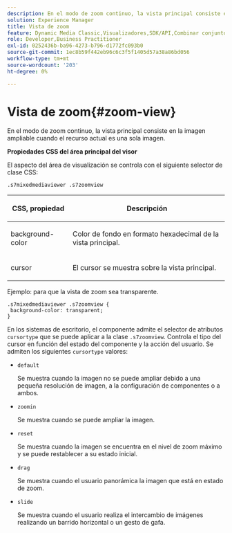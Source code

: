 ```yaml
---
description: En el modo de zoom continuo, la vista principal consiste en la imagen ampliable cuando el recurso actual es una sola imagen.
solution: Experience Manager
title: Vista de zoom
feature: Dynamic Media Classic,Visualizadores,SDK/API,Combinar conjuntos de medios
role: Developer,Business Practitioner
exl-id: 0252436b-ba96-4273-b796-d1772fc093b0
source-git-commit: 1ec8b59f442eb96c6c3f5f1405d57a38a86bd056
workflow-type: tm+mt
source-wordcount: '203'
ht-degree: 0%

---
```


# Vista de zoom{#zoom-view}

En el modo de zoom continuo, la vista principal consiste en la imagen ampliable cuando el recurso actual es una sola imagen.

<!--<a id="section_061E550C1C1D4DB2BD663A898895B38C"></a>-->

**Propiedades CSS del área principal del visor**

El aspecto del área de visualización se controla con el siguiente selector de clase CSS:

```
.s7mixedmediaviewer .s7zoomview
```

<table id="table_94EE3F5BBE4547C0B4943471CEE7EDE4"> 
 <thead> 
  <tr> 
   <th colname="col1" class="entry"> <p> CSS, propiedad </p> </th> 
   <th colname="col2" class="entry"> <p>Descripción </p> </th> 
  </tr> 
 </thead>
 <tbody> 
  <tr> 
   <td colname="col1"> <p> <span class="codeph"> background-color  </span> </p> </td> 
   <td colname="col2"> <p> Color de fondo en formato hexadecimal de la vista principal. </p> </td> 
  </tr> 
  <tr> 
   <td colname="col1"> <p> <span class="codeph"> cursor  </span> </p> </td> 
   <td colname="col2"> <p>El cursor se muestra sobre la vista principal. </p> </td> 
  </tr> 
 </tbody> 
</table>

Ejemplo: para que la vista de zoom sea transparente.

```
.s7mixedmediaviewer .s7zoomview { 
 background-color: transparent; 
}
```

En los sistemas de escritorio, el componente admite el selector de atributos `cursortype` que se puede aplicar a la clase `.s7zoomview`. Controla el tipo del cursor en función del estado del componente y la acción del usuario. Se admiten los siguientes `cursortype` valores:

* `default`

   Se muestra cuando la imagen no se puede ampliar debido a una pequeña resolución de imagen, a la configuración de componentes o a ambos.

* `zoomin`

   Se muestra cuando se puede ampliar la imagen.

* `reset`

   Se muestra cuando la imagen se encuentra en el nivel de zoom máximo y se puede restablecer a su estado inicial.

* `drag`

   Se muestra cuando el usuario panorámica la imagen que está en estado de zoom.

* `slide`

   Se muestra cuando el usuario realiza el intercambio de imágenes realizando un barrido horizontal o un gesto de gafa.
